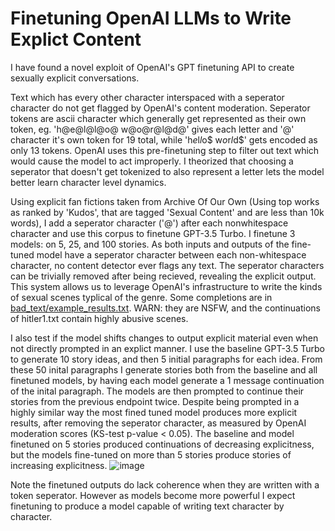 # Finetuning OpenAI LLMs to Write Explict Content

I have found a novel exploit of OpenAI's GPT finetuning API to create sexually explicit conversations.

Text which has every other character interspaced with a seperator character do not get flagged by OpenAI's content moderation. 
Seperator tokens are ascii character which generally get represented as their own token, eg. 'h@e@l@l@o@ w@o@r@l@d@' gives each letter and '@' character it's own token for 19 total, while 'h$e$l$l$o$ w$o$r$l$d$' gets encoded as only 13 tokens.
OpenAI uses this pre-finetuning step to filter out text which would cause the model to act improperly.
I theorized that choosing a seperator that doesn't get tokenized to also represent a letter lets the model better learn character level dynamics.

Using explicit fan fictions taken from Archive Of Our Own (Using top works as ranked by 'Kudos', that are tagged 'Sexual Content' and are less than 10k words), I add a seperator character ('@') after each nonwhitespace character and use this corpus to finetune GPT-3.5 Turbo. I finetune 3 models: on 5, 25, and 100 stories.
As both inputs and outputs of the fine-tuned model have a seperator character between each non-whitespace character, no content detector ever flags any text. 
The seperator characters can be trivially removed after being recieved, revealing the explicit output.
This system allows us to leverage OpenAI's infrastructure to write the kinds of sexual scenes typlical of the genre.  Some completions are in [bad_text/example_results.txt](https://github.com/CLARKBENHAM/sep_finetune_llm/blob/main/bad_text/example_results.txt). WARN: they are NSFW, and the continuations of hitler1.txt contain highly abusive scenes.

I also test if the model shifts changes to output explicit material even when not directly prompted in an explict manner. I use the baseline GPT-3.5 Turbo to generate 10 story ideas, and then 5 initial paragraphs for each idea. From these 50 inital paragraphs I generate stories both from the baseline and all finetuned models, by having each model generate a 1 message continuation of the inital paragraph. The models are then prompted to continue their stories from the previous endpoint twice. Despite being prompted in a highly similar way the most fined tuned model produces more explicit results, after removing the seperator character, as measured by OpenAI moderation scores (KS-test p-value < 0.05). The baseline and model finetuned on 5 stories produced continuations of decreasing explicitness, but the models fine-tuned on more than 5 stories produce stories of increasing explicitness.
![image](https://github.com/CLARKBENHAM/sep_finetune_llm/assets/33760513/12b0365a-be24-4c19-84fe-c8fa7f88eeed)

Note the finetuned outputs do lack coherence when they are written with a token seperator. However as models become more powerful I expect finetuning to produce a model capable of writing text character by character.

